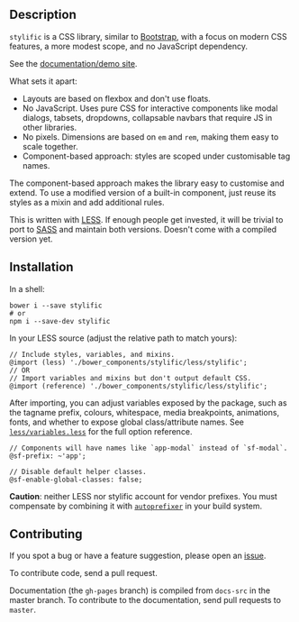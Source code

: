 ## Description

`stylific` is a CSS library, similar to
[Bootstrap](http://getbootstrap.com), with a focus on modern CSS features, a
more modest scope, and no JavaScript dependency.

See the [documentation/demo site](http://mitranim.com/stylific/).

What sets it apart:
* Layouts are based on flexbox and don't use floats.
* No JavaScript. Uses pure CSS for interactive components like modal dialogs,
  tabsets, dropdowns, collapsable navbars that require JS in other libraries.
* No pixels. Dimensions are based on `em` and `rem`, making them easy to scale
  together.
* Component-based approach: styles are scoped under customisable tag names.

The component-based approach makes the library easy to customise and extend. To
use a modified version of a built-in component, just reuse its styles as a mixin
and add additional rules.

This is written with [LESS](http://lesscss.org). If enough people get invested,
it will be trivial to port to [SASS](http://sass-lang.com) and maintain both
versions. Doesn't come with a compiled version yet.

## Installation

In a shell:

```shell
bower i --save stylific
# or
npm i --save-dev stylific
```

In your LESS source (adjust the relative path to match yours):

```less
// Include styles, variables, and mixins.
@import (less) './bower_components/stylific/less/stylific';
// OR
// Import variables and mixins but don't output default CSS.
@import (reference) './bower_components/stylific/less/stylific';
```

After importing, you can adjust variables exposed by the package, such as the
tagname prefix, colours, whitespace, media breakpoints, animations, fonts, and
whether to expose global class/attribute names. See
[`less/variables.less`](less/variables.less) for the full option reference.

```less
// Components will have names like `app-modal` instead of `sf-modal`.
@sf-prefix: ~'app';

// Disable default helper classes.
@sf-enable-global-classes: false;
```

**Caution**: neither LESS nor stylific account for vendor prefixes. You
must compensate by combining it with
[`autoprefixer`](https://github.com/postcss/autoprefixer) in your build system.

## Contributing

If you spot a bug or have a feature suggestion, please open an [issue](/issues).

To contribute code, send a pull request.

Documentation (the `gh-pages` branch) is compiled from `docs-src` in the master
branch. To contribute to the documentation, send pull requests to `master`.
